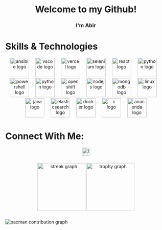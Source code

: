 <h1 align="center">Welcome to my Github!</h1>
<h3 align="center">I'm Abir</h3>


###
# Skills & Technologies
<div align="center">
  <img src="https://skillicons.dev/icons?i=ansible" height="60" alt="ansible logo"  />
  <img width="12" />

  <img src="https://skillicons.dev/icons?i=vscode" height="60" alt="vscode logo"  />
  <img width="12" />

  <img src="https://skillicons.dev/icons?i=vercel" height="60" alt="vercel logo"  />
  <img width="12" />

  <img src="https://skillicons.dev/icons?i=selenium" height="60" alt="selenium logo"  />
  <img width="12" />

  <img src="https://skillicons.dev/icons?i=react" height="60" alt="react logo"  />
  <img width="12" />

  <img src="https://skillicons.dev/icons?i=py" height="60" alt="python logo"  />
  <img width="12" />

  <img src="https://skillicons.dev/icons?i=powershell" height="60" alt="powershell logo"  />
  <img width="12" />

  <img src="https://skillicons.dev/icons?i=py" height="60" alt="python logo"  />
  <img width="12" />

  <img src="https://skillicons.dev/icons?i=openshift" height="60" alt="openshift logo"  />
  <img width="12" />

  <img src="https://skillicons.dev/icons?i=nodejs" height="60" alt="nodejs logo"  />
  <img width="12" />

  <img src="https://skillicons.dev/icons?i=mongodb" height="60" alt="mongodb logo"  />
  <img width="12" />

  <img src="https://skillicons.dev/icons?i=linux" height="60" alt="linux logo"  />
  <img width="12" />

  <img src="https://skillicons.dev/icons?i=java" height="60" alt="java logo"  />
  <img width="12" />

  <img src="https://skillicons.dev/icons?i=elasticsearch" height="60" alt="elasticsearch logo"  />
  <img width="12" />

  <img src="https://skillicons.dev/icons?i=docker" height="60" alt="docker logo"  />
  <img width="12" />

  <img src="https://skillicons.dev/icons?i=c" height="60" alt="c logo"  />
  <img width="12" />

  <img src="https://skillicons.dev/icons?i=anaconda" height="60" alt="anaconda logo"  />
</div>

###

# Connect With Me:

<div align="center">
  <a href="https://www.linkedin.com/in/abir-mahjoub/" target="_blank">
    <img src="https://img.shields.io/static/v1?message=LinkedIn&logo=linkedin&label=&color=0077B5&logoColor=white&labelColor=&style=for-the-badge" height="25" alt="linkedin logo"  />
  </a>
</div>

###

<div align="center">
  <img src="https://streak-stats.demolab.com?user=maurodesouza&locale=en&mode=daily&theme=dracula&hide_border=false&border_radius=5&order=3" height="150" alt="streak graph"  />
  <img src="https://github-profile-trophy.vercel.app?username=maurodesouza&theme=dracula&column=-1&row=1&margin-w=8&margin-h=8&no-bg=false&no-frame=false&order=4" height="150" alt="trophy graph"  />
</div>

###

<picture>
  <source media="(prefers-color-scheme: dark)" srcset="https://raw.githubusercontent.com/maurodesouza/maurodesouza/output/pacman-contribution-graph-dark.svg">
  <source media="(prefers-color-scheme: light)" srcset="https://raw.githubusercontent.com/maurodesouza/maurodesouza/output/pacman-contribution-graph.svg">
  <img alt="pacman contribution graph" src="https://raw.githubusercontent.com/maurodesouza/maurodesouza/output/pacman-contribution-graph.svg">
</picture>

###